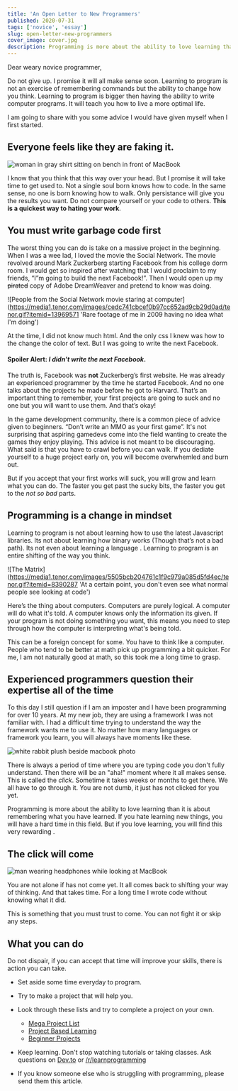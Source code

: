 ```yaml
---
title: 'An Open Letter to New Programmers'
published: 2020-07-31
tags: ['novice', 'essay']
slug: open-letter-new-programmers
cover_image: cover.jpg
description: Programming is more about the ability to love learning than it is about remembering what you have learned
---
```


Dear weary novice programmer,

Do not give up. I promise it will all make sense soon. Learning to program is not an exercise of remembering commands but the ability to change how you think. Learning to program is bigger then having the ability to write computer programs. It will teach you how to live a more optimal life.

I am going to share with you some advice I would have given myself when I first started.

## Everyone feels like they are faking it.

![woman in gray shirt sitting on bench in front of MacBook](faking-it.jpg 'Photo by Christin Hume')

I know that you think that this way over your head. But I promise it will take time to get used to. Not a single soul born knows how to code. In the same sense, no one is born knowing how to walk. Only persistance will give you the results you want. Do not compare yourself or your code to others. **This is a quickest way to hating your work**.

## You must write garbage code first

The worst thing you can do is take on a massive project in the beginning. When I was a wee lad, I loved the movie the Social Network. The movie revolved around Mark Zuckerberg starting Facebook from his college dorm room. I would get so inspired after watching that I would proclaim to my friends, “I”m going to build the next Facebook!”. Then I would open up my ~~pirated~~ copy of Adobe DreamWeaver and pretend to know was doing.

![People from the Social Network   movie staring at computer](https://media1.tenor.com/images/cedc741cbcef0b97cc652ad9cb29d0ad/tenor.gif?itemid=13969571 'Rare footage of me in 2009 having no idea what I'm doing')

At the time, I did not know much html. And the only css I knew was how to the change the color of text. But I was going to write the next Facebook.

#### Spoiler Alert: _I didn’t write the next Facebook_.

The truth is, Facebook was **not** Zuckerberg’s first website. He was already an experienced programmer by the time he started Facebook. And no one talks about the projects he made before he got to Harvard. That’s an important thing to remember, your first projects are going to suck and no one but you will want to use them. And that’s okay!

In the game development community, there is a common piece of advice given to beginners. “Don’t write an MMO as your first game”. It's not surprising that aspiring gamedevs come into the field wanting to create the games they enjoy playing. This advice is not meant to be discouraging. What said is that you have to crawl before you can walk. If you dediate yourself to a huge project early on, you will become overwhemled and burn out.

But if you accept that your first works will suck, you will grow and learn what you can do. The faster you get past the sucky bits, the faster you get to the _not so bad_ parts.

## Programming is a change in mindset

Learning to program is not about learning how to use the latest Javascript libraries. Its not about learning how binary works (Though that’s not a bad path). Its not even about learning a language . Learning to program is an entire shifting of the way you think.

![The Matrix](https://media1.tenor.com/images/5505bcb204761c1f9c979a085d5fd4ec/tenor.gif?itemid=8390287 'At a certain point, you don't even see what normal people see looking at code')

Here’s the thing about computers. Computers are purely logical. A computer will do what it's told. A computer knows only the information its given. If your program is not doing something you want, this means you need to step through how the computer is interpreting what's being told.

This can be a foreign concept for some. You have to think like a computer. People who tend to be better at math pick up programming a bit quicker. For me, I am not naturally good at math, so this took me a long time to grasp.

## Experienced programmers question their expertise all of the time

To this day I still question if I am an imposter and I have been programming for over 10 years. At my new job, they are using a framework I was not familiar with. I had a difficult time trying to understand the way the framework wants me to use it. No matter how many languages or framework you learn, you will always have moments like these.

![white rabbit plush beside macbook photo](question-cat.jpg 'Photo by Outer Digit')

There is always a period of time where you are typing code you don't fully understand. Then there will be an "aha!" moment where it all makes sense. This is called the _click_. Sometime it takes weeks or months to get there. We all have to go through it. You are not dumb, it just has not clicked for you yet.

Programming is more about the ability to love learning than it is about remembering what you have learned. If you hate learning new things, you will have a hard time in this field. But if you love learning, you will find this very rewarding .

## The click will come

![man wearing headphones while looking at MacBook](conclusion.jpg 'Photo by Miguelangel Miquelena')

You are not alone if has not come yet. It all comes back to shifting your way of thinking. And that takes time. For a long time I wrote code without knowing what it did.

This is something that you must trust to come. You can not fight it or skip any steps.

## What you can do

Do not dispair, if you can accept that time will improve your skills, there is action you can take.

- Set aside some time everyday to program.

- Try to make a project that will help you.
- Look through these lists and try to complete a project on your own.
  - [Mega Project List](https://github.com/karan/Projects)
  - [Project Based Learning](https://github.com/tuvtran/project-based-learning)
  - [Beginner Projects](https://github.com/jorgegonzalez/beginner-projects)
- Keep learning. Don't stop watching tutorials or taking classes. Ask questions on [Dev.to](https://dev.to) or [/r/learnprogramming](https://reddit.com/r/learnprogramming)
- If you know someone else who is struggling with programming, please send them this article.

<!-- <SubscribeForm title="One last thing you can do">
You could subscribe to my newsletter. I have made it my goal to write monthly articles to help programmers with the topics that <i>no one</i> is talking about. This includes <strong>mental health, burnout, and self care</strong>.  I will <strong>never</strong> spam you and you can unsubscribe at any time.
</SubscribeForm> -->
